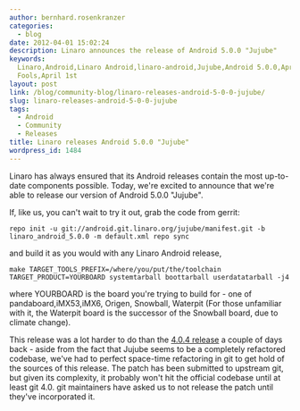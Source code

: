 ```yaml
---
author: bernhard.rosenkranzer
categories:
  - blog
date: 2012-04-01 15:02:24
description: Linaro announces the release of Android 5.0.0 "Jujube"
keywords:
  Linaro,Android,Linaro Android,linaro-android,Jujube,Android 5.0.0,April
  Fools,April 1st
layout: post
link: /blog/community-blog/linaro-releases-android-5-0-0-jujube/
slug: linaro-releases-android-5-0-0-jujube
tags:
  - Android
  - Community
  - Releases
title: Linaro releases Android 5.0.0 "Jujube"
wordpress_id: 1484
---
```


Linaro has always ensured that its Android releases contain the most up-to-date components possible. Today, we're excited to announce that we're able to release our version of Android 5.0.0 "Jujube".

If, like us, you can't wait to try it out, grab the code from gerrit:

`repo init -u git://android.git.linaro.org/jujube/manifest.git -b linaro_android_5.0.0 -m default.xml repo sync`

and build it as you would with any Linaro Android release,

`make TARGET_TOOLS_PREFIX=/where/you/put/the/toolchain TARGET_PRODUCT=YOURBOARD systemtarball boottarball userdatatarball -j4`

where YOURBOARD is the board you're trying to build for - one of pandaboard,iMX53,iMX6, Origen, Snowball, Waterpit (For those unfamiliar with it, the Waterpit board is the successor of the Snowball board, due to climate change).

This release was a lot harder to do than the [4.0.4 release](/blog/linaro-android-updated-to-4-0-4/) a couple of days back - aside from the fact that Jujube seems to be a completely refactored codebase, we've had to perfect space-time refactoring in git to get hold of the sources of this release. The patch has been submitted to upstream git, but given its complexity, it probably won't hit the official codebase until at least git 4.0. git maintainers have asked us to not release the patch until they've incorporated it.

